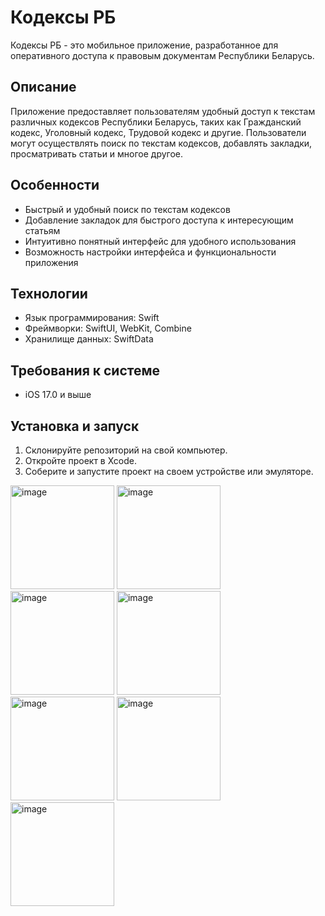 # Кодексы РБ

Кодексы РБ - это мобильное приложение, разработанное для оперативного доступа к правовым документам Республики Беларусь.

## Описание

Приложение предоставляет пользователям удобный доступ к текстам различных кодексов Республики Беларусь, таких как Гражданский кодекс, Уголовный кодекс, Трудовой кодекс и другие. Пользователи могут осуществлять поиск по текстам кодексов, добавлять закладки, просматривать статьи и многое другое.

## Особенности

- Быстрый и удобный поиск по текстам кодексов
- Добавление закладок для быстрого доступа к интересующим статьям
- Интуитивно понятный интерфейс для удобного использования
- Возможность настройки интерфейса и функциональности приложения

## Технологии

- Язык программирования: Swift
- Фреймворки: SwiftUI, WebKit, Combine
- Хранилище данных: SwiftData

## Требования к системе

- iOS 17.0 и выше

## Установка и запуск

1. Склонируйте репозиторий на свой компьютер.
2. Откройте проект в Xcode.
3. Соберите и запустите проект на своем устройстве или эмуляторе.

<img width="166" alt="image" src="https://github.com/user-attachments/assets/4387d0fb-b72d-48ee-b396-45262577c031" />
<img width="166" alt="image" src="https://github.com/user-attachments/assets/998d0395-9247-4ad1-935d-3cc393cd4932" />
<img width="166" alt="image" src="https://github.com/user-attachments/assets/21371af9-43c9-47e7-997c-a262302a396f" />
<img width="166" alt="image" src="https://github.com/user-attachments/assets/05490836-f088-499d-bc99-15bdd6a384b0" />
<img width="166" alt="image" src="https://github.com/user-attachments/assets/57232d6c-ac8b-410e-8b8f-6b06d3ce987e" />
<img width="166" alt="image" src="https://github.com/user-attachments/assets/1e96bbe5-0e27-4722-9569-80586c536f86" />
<img width="166" alt="image" src="https://github.com/user-attachments/assets/b40eaacd-b4dc-44a4-8e2a-0f21eeabdd07" />














